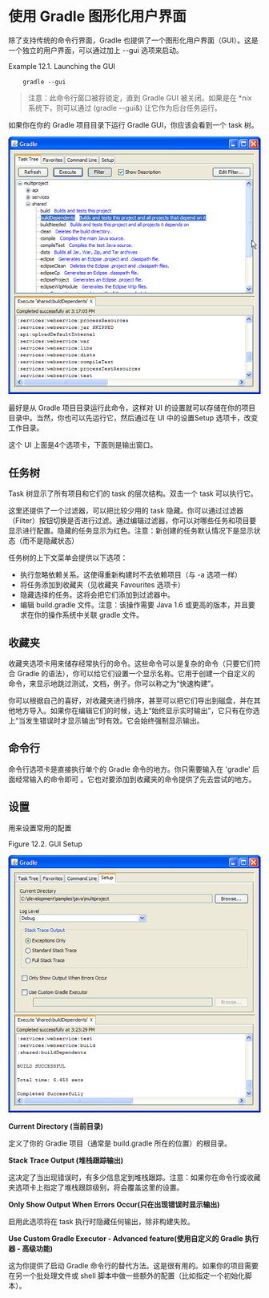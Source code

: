 # 使用 Gradle 图形化用户界面


除了支持传统的命令行界面，Gradle 也提供了一个图形化用户界面（GUI）。这是一个独立的用户界面，可以通过加上 --gui 选项来启动。

Example 12.1. Launching the GUI

```
	gradle --gui
```

>注意：此命令行窗口被将锁定，直到 Gradle GUI 被关闭。如果是在 *nix 系统下，则可以通过 (gradle --gui&) 让它作为后台任务运行。

如果你在你的 Gradle 项目目录下运行 Gradle GUI，你应该会看到一个 task 树。

![](images/guiTaskTree.png)

最好是从 Gradle 项目目录运行此命令，这样对 UI 的设置就可以存储在你的项目目录中。当然，你也可以先运行它，然后通过在 UI 中的设置Setup 选项卡，改变工作目录。

这个 UI 上面是4个选项卡，下面则是输出窗口。

## 任务树

Task 树显示了所有项目和它们的 task 的层次结构。双击一个 task 可以执行它。

这里还提供了一个过滤器，可以把比较少用的 task 隐藏。你可以通过过滤器（Filter）按钮切换是否进行过滤。通过编辑过滤器，你可以对哪些任务和项目要显示进行配置。隐藏的任务显示为红色。注意：新创建的任务默认情况下是显示状态（而不是隐藏状态）

任务树的上下文菜单会提供以下选项：

- 执行忽略依赖关系。这使得重新构建时不去依赖项目（与 -a 选项一样）
- 将任务添加到收藏夹（见收藏夹 Favourites 选项卡）
- 隐藏选择的任务。这将会把它们添加到过滤器中。
- 编辑 build.gradle 文件。注意：该操作需要 Java 1.6 或更高的版本，并且要求在你的操作系统中关联 gradle 文件。

## 收藏夹

收藏夹选项卡用来储存经常执行的命令。这些命令可以是复杂的命令（只要它们符合 Gradle 的语法），你可以给它们设置一个显示名称。它用于创建一个自定义的命令，来显示地跳过测试，文档，例子。你可以称之为“快速构建”。

你可以根据自己的喜好，对收藏夹进行排序，甚至可以把它们导出到磁盘，并在其他地方导入。如果你在编辑它们的时候，选上“始终显示实时输出”，它只有在你选上“当发生错误时才显示输出”时有效。它会始终强制显示输出。

## 命令行

命令行选项卡是直接执行单个的 Gradle 命令的地方。你只需要输入在 'gradle' 后面经常输入的命令即可 。它也对要添加到收藏夹的命令提供了先去尝试的地方。

## 设置

用来设置常用的配置

Figure 12.2. GUI Setup

![](images/guiSetup.png)

**Current Directory (当前目录)**

定义了你的 Gradle 项目（通常是 build.gradle 所在的位置）的根目录。

**Stack Trace Output (堆栈跟踪输出)**

这决定了当出现错误时，有多少信息定到堆栈跟踪。注意：如果你在命令行或收藏夹选项卡上指定了堆栈跟踪级别，将会覆盖这里的设置。

**Only Show Output When Errors Occur(只在出现错误时显示输出)**

启用此选项将在 task 执行时隐藏任何输出，除非构建失败。

**Use Custom Gradle Executor - Advanced feature(使用自定义的 Gradle 执行器 - 高级功能)**

这为你提供了启动 Gradle 命令行的替代方法。这是很有用的。如果你的项目需要在另一个批处理文件或 shell 脚本中做一些额外的配置（比如指定一个初始化脚本）。